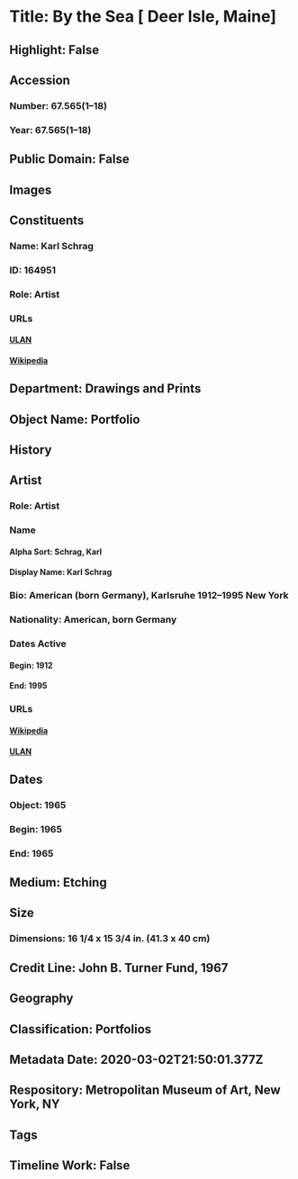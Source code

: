 # Title: By the Sea [ Deer Isle, Maine]
## Highlight: False
## Accession
### Number: 67.565(1–18)
### Year: 67.565(1–18)
## Public Domain: False
## Images
## Constituents
### Name: Karl Schrag
### ID: 164951
### Role: Artist
### URLs
#### [ULAN](http://vocab.getty.edu/page/ulan/500055512)
#### [Wikipedia](https://www.wikidata.org/wiki/Q21880760)
## Department: Drawings and Prints
## Object Name: Portfolio
## History
## Artist
### Role: Artist
### Name
#### Alpha Sort: Schrag, Karl
#### Display Name: Karl Schrag
### Bio: American (born Germany), Karlsruhe 1912–1995 New York
### Nationality: American, born Germany
### Dates Active
#### Begin: 1912
#### End: 1995
### URLs
#### [Wikipedia](https://www.wikidata.org/wiki/Q21880760)
#### [ULAN](http://vocab.getty.edu/page/ulan/500055512)
## Dates
### Object: 1965
### Begin: 1965
### End: 1965
## Medium: Etching
## Size
### Dimensions: 16 1/4 x 15 3/4 in. (41.3 x 40 cm)
## Credit Line: John B. Turner Fund, 1967
## Geography
## Classification: Portfolios
## Metadata Date: 2020-03-02T21:50:01.377Z
## Respository: Metropolitan Museum of Art, New York, NY
## Tags
## Timeline Work: False
